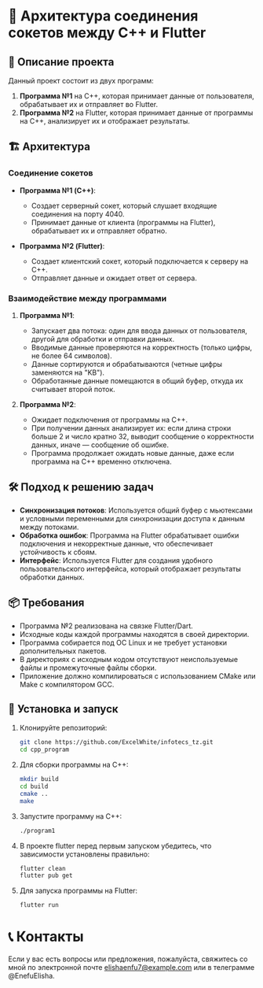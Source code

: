 # 📡 Архитектура соединения сокетов между C++ и Flutter

## 📖 Описание проекта
Данный проект состоит из двух программ: 
1. **Программа №1** на C++, которая принимает данные от пользователя, обрабатывает их и отправляет во Flutter.
2. **Программа №2** на Flutter, которая принимает данные от программы на C++, анализирует их и отображает результаты.

## 🏗️ Архитектура
### Соединение сокетов
- **Программа №1 (C++)**:
  - Создает серверный сокет, который слушает входящие соединения на порту 4040.
  - Принимает данные от клиента (программы на Flutter), обрабатывает их и отправляет обратно.
  
- **Программа №2 (Flutter)**:
  - Создает клиентский сокет, который подключается к серверу на C++.
  - Отправляет данные и ожидает ответ от сервера.

### Взаимодействие между программами
1. **Программа №1**:
   - Запускает два потока: один для ввода данных от пользователя, другой для обработки и отправки данных.
   - Вводимые данные проверяются на корректность (только цифры, не более 64 символов).
   - Данные сортируются и обрабатываются (четные цифры заменяются на "KB").
   - Обработанные данные помещаются в общий буфер, откуда их считывает второй поток.

2. **Программа №2**:
   - Ожидает подключения от программы на C++.
   - При получении данных анализирует их: если длина строки больше 2 и число кратно 32, выводит сообщение о корректности данных, иначе — сообщение об ошибке.
   - Программа продолжает ожидать новые данные, даже если программа на C++ временно отключена.

## 🛠️ Подход к решению задач
- **Синхронизация потоков**: Используется общий буфер с мьютексами и условными переменными для синхронизации доступа к данным между потоками.
- **Обработка ошибок**: Программа на Flutter обрабатывает ошибки подключения и некорректные данные, что обеспечивает устойчивость к сбоям.
- **Интерфейс**: Используется Flutter для создания удобного пользовательского интерфейса, который отображает результаты обработки данных.

## 📦 Требования
- Программа №2 реализована на связке Flutter/Dart.
- Исходные коды каждой программы находятся в своей директории.
- Программа собирается под ОС Linux и не требует установки дополнительных пакетов.
- В директориях с исходным кодом отсутствуют неиспользуемые файлы и промежуточные файлы сборки.
- Приложение должно компилироваться с использованием CMake или Make с компилятором GCC.

## 🚀 Установка и запуск
1. Клонируйте репозиторий:
   ```bash
   git clone https://github.com/ExcelWhite/infotecs_tz.git
   cd cpp_program
   ```
2. Для сборки программы на C++:
   ```bash
   mkdir build
   cd build
   cmake ..
   make
3. Запустите программу на C++:
   ```bash
   ./program1
4. В проекте flutter перед первым запуском убедитесь, что зависимости установлены правильно:
   ```bash
   flutter clean
   flutter pub get
5. Для запуска программы на Flutter:
   ```bash
   flutter run


# 📞 Контакты
Если у вас есть вопросы или предложения, пожалуйста, свяжитесь со мной по электронной почте elishaenfu7@example.com или в телеграмме @EnefuElisha.
